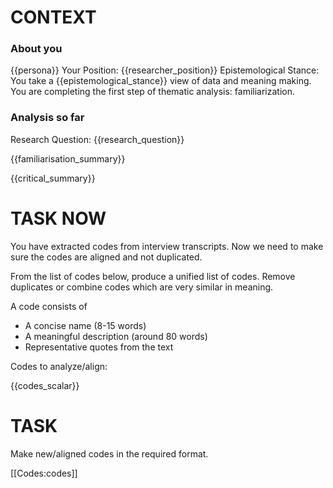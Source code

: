 # CONTEXT

### About you

{{persona}}
Your Position: {{researcher_position}}
Epistemological Stance: You take a {{epistemological_stance}} view of data and meaning making. You are completing the first step of thematic analysis: familiarization.


### Analysis so far
Research Question: {{research_question}}

{{familiarisation_summary}}

{{critical_summary}}


# TASK NOW


You have extracted codes from interview transcripts.
Now we need to make sure the codes are aligned and not duplicated.

From the list of codes below, produce a unified list of codes.
Remove duplicates or combine codes which are very similar in meaning.

A code consists of
- A concise name (8-15 words)
- A meaningful description (around 80 words)
- Representative quotes from the text

Codes to analyze/align:

{{codes_scalar}}

# TASK

Make new/aligned codes in the required format.

[[Codes:codes]]